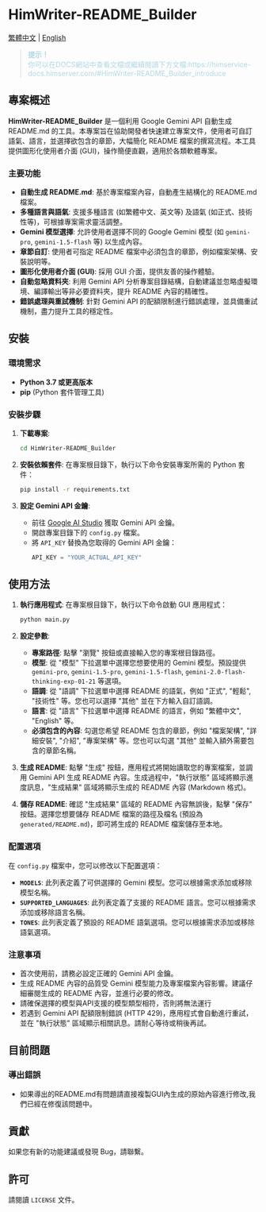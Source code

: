 # HimWriter-README_Builder

[繁體中文](README.md) | [English](README_EN.md)


<blockquote style="color: lightblue;">
  <p><strong>提示！</strong><br>
  你可以在DOCS網站中查看文檔或繼續閱讀下方文檔:https://himservice-docs.himserver.com/#HimWriter-README_Builder_introduce</p>
</blockquote>


## 專案概述

**HimWriter-README_Builder** 是一個利用 Google Gemini API 自動生成 README.md 的工具。本專案旨在協助開發者快速建立專案文件，使用者可自訂語氣、語言，並選擇欲包含的章節，大幅簡化 README 檔案的撰寫流程。本工具提供圖形化使用者介面 (GUI)，操作簡便直觀，適用於各類軟體專案。

### 主要功能

*   **自動生成 README.md**: 基於專案檔案內容，自動產生結構化的 README.md 檔案。
*   **多種語言與語氣**: 支援多種語言 (如繁體中文、英文等) 及語氣 (如正式、技術性等)，可根據專案需求靈活調整。
*   **Gemini 模型選擇**: 允許使用者選擇不同的 Google Gemini 模型 (如 `gemini-pro`, `gemini-1.5-flash` 等) 以生成內容。
*   **章節自訂**:  使用者可指定 README 檔案中必須包含的章節，例如檔案架構、安裝說明等。
*   **圖形化使用者介面 (GUI)**:  採用 GUI 介面，提供友善的操作體驗。
*   **自動忽略資料夾**:  利用 Gemini API 分析專案目錄結構，自動建議並忽略虛擬環境、編譯輸出等非必要資料夾，提升 README 內容的精確性。
*   **錯誤處理與重試機制**:  針對 Gemini API 的配額限制進行錯誤處理，並具備重試機制，盡力提升工具的穩定性。

## 安裝

### 環境需求

*   **Python 3.7 或更高版本**
*   **pip** (Python 套件管理工具)

### 安裝步驟

1.  **下載專案**:
    ```bash
    cd HimWriter-README_Builder
    ```

2.  **安裝依賴套件**:
    在專案根目錄下，執行以下命令安裝專案所需的 Python 套件：
    ```bash
    pip install -r requirements.txt
    ```

3.  **設定 Gemini API 金鑰**:
    *   前往 [Google AI Studio](https://makersuite.google.com/app/apikey) 獲取 Gemini API 金鑰。
    *   開啟專案目錄下的 `config.py` 檔案。
    *   將 `API_KEY`  替換為您取得的 Gemini API 金鑰：
        ```python
        API_KEY = "YOUR_ACTUAL_API_KEY"
        ```

## 使用方法

1.  **執行應用程式**:
    在專案根目錄下，執行以下命令啟動 GUI 應用程式：
    ```bash
    python main.py
    ```

2.  **設定參數**:
    *   **專案路徑**:  點擊 "瀏覽" 按鈕或直接輸入您的專案根目錄路徑。
    *   **模型**:  從 "模型" 下拉選單中選擇您想要使用的 Gemini 模型。預設提供 `gemini-pro`, `gemini-1.5-pro`, `gemini-1.5-flash`, `gemini-2.0-flash-thinking-exp-01-21` 等選項。
    *   **語調**:  從 "語調" 下拉選單中選擇 README 的語氣，例如 "正式", "輕鬆", "技術性" 等。您也可以選擇 "其他" 並在下方輸入自訂語調。
    *   **語言**:  從 "語言" 下拉選單中選擇 README 的語言，例如 "繁體中文", "English" 等。
    *   **必須包含的內容**:  勾選您希望 README 包含的章節，例如 "檔案架構", "詳細安裝", "介紹", "專案架構" 等。您也可以勾選 "其他" 並輸入額外需要包含的章節名稱。

3.  **生成 README**:
    點擊 "生成" 按鈕，應用程式將開始讀取您的專案檔案，並調用 Gemini API 生成 README 內容。生成過程中，"執行狀態" 區域將顯示進度訊息，"生成結果" 區域將顯示生成的 README 內容 (Markdown 格式)。

4.  **儲存 README**:
    確認 "生成結果" 區域的 README 內容無誤後，點擊 "保存" 按鈕。選擇您想要儲存 README 檔案的路徑及檔名 (預設為 `generated/README.md`)，即可將生成的 README 檔案儲存至本地。

### 配置選項

在 `config.py` 檔案中，您可以修改以下配置選項：

*   **`MODELS`**:  此列表定義了可供選擇的 Gemini 模型。您可以根據需求添加或移除模型名稱。
*   **`SUPPORTED_LANGUAGES`**:  此列表定義了支援的 README 語言。您可以根據需求添加或移除語言名稱。
*   **`TONES`**:  此列表定義了預設的 README 語氣選項。您可以根據需求添加或移除語氣選項。

### 注意事項

*   首次使用前，請務必設定正確的 Gemini API 金鑰。
*   生成 README 內容的品質受 Gemini 模型能力及專案檔案內容影響。建議仔細審閱生成的 README 內容，並進行必要的修改。
*   請確保選擇的模型與API支援的模型類型相符，否則將無法運行
*   若遇到 Gemini API 配額限制錯誤 (HTTP 429)，應用程式會自動進行重試，並在 "執行狀態" 區域顯示相關訊息。請耐心等待或稍後再試。

## 目前問題

### 導出錯誤
- 如果導出的README.md有問題請直接複製GUI內生成的原始內容進行修改,我們已經在修復該問題中。

## 貢獻
如果您有新的功能建議或發現 Bug，請聯繫。
## 許可
請閱讀 `LICENSE` 文件。

